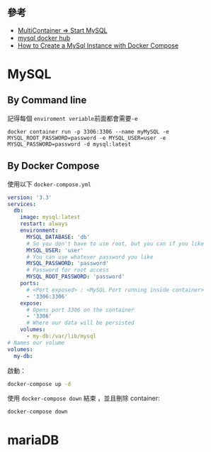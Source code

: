## 參考
- [MultiContainer => Start MySQL](https://docs.docker.com/get-started/07_multi_container/#start-mysql)
- [mysql docker hub](https://hub.docker.com/_/mysql)
- [How to Create a MySql Instance with Docker Compose](https://medium.com/@chrischuck35/how-to-create-a-mysql-instance-with-docker-compose-1598f3cc1bee)


# MySQL
## By Command line

記得每個 `enviroment veriable`前面都會需要`-e`

```
docker container run -p 3306:3306 --name myMySQL -e MYSQL_ROOT_PASSWORD=password -e MYSQL_USER=user -e MYSQL_PASSWORD=password -d mysql:latest
```
## By Docker Compose

使用以下 `docker-compose.yml`

```yaml
version: '3.3'
services:
  db:
    image: mysql:latest
    restart: always
    environment:
      MYSQL_DATABASE: 'db'
      # So you don't have to use root, but you can if you like
      MYSQL_USER: 'user'
      # You can use whatever password you like
      MYSQL_PASSWORD: 'password'
      # Password for root access
      MYSQL_ROOT_PASSWORD: 'password'
    ports:
      # <Port exposed> : <MySQL Port running inside container>
      - '3306:3306'
    expose:
      # Opens port 3306 on the container
      - '3306'
      # Where our data will be persisted
    volumes:
      - my-db:/var/lib/mysql
# Names our volume
volumes:
  my-db:
```

啟動：
```bash
docker-compose up -d
```

使用 `docker-compose down` 結束 ，並且刪除 container:
```bash
docker-compose down
```


# mariaDB